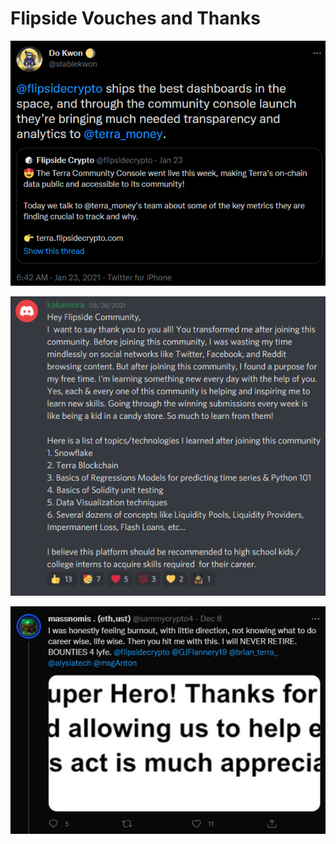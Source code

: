 # Flipside Vouches and Thanks

![](../.gitbook/assets/dokwon.png)

![](../.gitbook/assets/kakamora.png)

![](../.gitbook/assets/massnomis.png)
